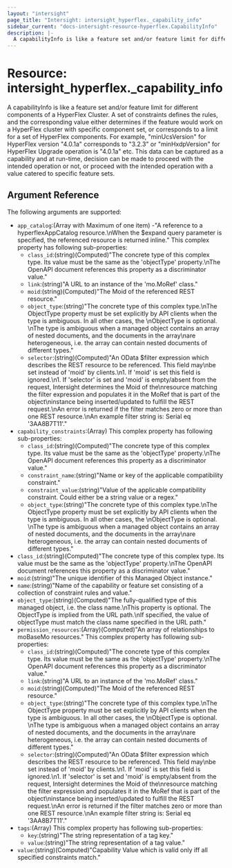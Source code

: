 ```yaml
---
layout: "intersight"
page_title: "Intersight: intersight_hyperflex._capability_info"
sidebar_current: "docs-intersight-resource-hyperflex.CapabilityInfo"
description: |-
  A capabilityInfo is like a feature set and/or feature limit for different components of a HyperFlex Cluster. A set of constraints defines the rules, and the corresponding value either determines if the feature would work on a HyperFlex cluster with specific component set, or corresponds to a limit for a set of HyperFlex components. For example, "minUcsVersion" for HyperFlex version "4.0.1a" corresponds to "3.2.3" or "minHxdpVersion" for HyperFlex Upgrade operation is "4.0.1a" etc. This data can be captured as a capability and at run-time, decision can be made to proceed with the intended operation or not, or proceed with the intended operation with a value catered to specific feature sets.
---
```


# Resource: intersight_hyperflex._capability_info
A capabilityInfo is like a feature set and/or feature limit for different components of a HyperFlex Cluster. A set of constraints defines the rules, and the corresponding value either determines if the feature would work on a HyperFlex cluster with specific component set, or corresponds to a limit for a set of HyperFlex components. For example, "minUcsVersion" for HyperFlex version "4.0.1a" corresponds to "3.2.3" or "minHxdpVersion" for HyperFlex Upgrade operation is "4.0.1a" etc. This data can be captured as a capability and at run-time, decision can be made to proceed with the intended operation or not, or proceed with the intended operation with a value catered to specific feature sets.
## Argument Reference
The following arguments are supported:
* `app_catalog`:(Array with Maximum of one item) -"A reference to a hyperflexAppCatalog resource.\nWhen the $expand query parameter is specified, the referenced resource is returned inline."
This complex property has following sub-properties:
  + `class_id`:(string)(Computed)"The concrete type of this complex type. Its value must be the same as the 'objectType' property.\nThe OpenAPI document references this property as a discriminator value."
  + `link`:(string)"A URL to an instance of the 'mo.MoRef' class."
  + `moid`:(string)(Computed)"The Moid of the referenced REST resource."
  + `object_type`:(string)"The concrete type of this complex type.\nThe ObjectType property must be set explicitly by API clients when the type is ambiguous. In all other cases, the \nObjectType is optional. \nThe type is ambiguous when a managed object contains an array of nested documents, and the documents in the array\nare heterogeneous, i.e. the array can contain nested documents of different types."
  + `selector`:(string)(Computed)"An OData $filter expression which describes the REST resource to be referenced. This field may\nbe set instead of 'moid' by clients.\n1. If 'moid' is set this field is ignored.\n1. If 'selector' is set and 'moid' is empty/absent from the request, Intersight determines the Moid of the\nresource matching the filter expression and populates it in the MoRef that is part of the object\ninstance being inserted/updated to fulfill the REST request.\nAn error is returned if the filter matches zero or more than one REST resource.\nAn example filter string is: Serial eq '3AA8B7T11'."
* `capability_constraints`:(Array)
This complex property has following sub-properties:
  + `class_id`:(string)(Computed)"The concrete type of this complex type. Its value must be the same as the 'objectType' property.\nThe OpenAPI document references this property as a discriminator value."
  + `constraint_name`:(string)"Name or key of the applicable compatibility constraint."
  + `constraint_value`:(string)"Value of the applicable compatibility constraint. Could either be a string value or a regex."
  + `object_type`:(string)"The concrete type of this complex type.\nThe ObjectType property must be set explicitly by API clients when the type is ambiguous. In all other cases, the \nObjectType is optional. \nThe type is ambiguous when a managed object contains an array of nested documents, and the documents in the array\nare heterogeneous, i.e. the array can contain nested documents of different types."
* `class_id`:(string)(Computed)"The concrete type of this complex type. Its value must be the same as the 'objectType' property.\nThe OpenAPI document references this property as a discriminator value."
* `moid`:(string)"The unique identifier of this Managed Object instance."
* `name`:(string)"Name of the capability or feature set consisting of a collection of constraint rules and value."
* `object_type`:(string)(Computed)"The fully-qualified type of this managed object, i.e. the class name.\nThis property is optional. The ObjectType is implied from the URL path.\nIf specified, the value of objectType must match the class name specified in the URL path."
* `permission_resources`:(Array)(Computed)"An array of relationships to moBaseMo resources."
This complex property has following sub-properties:
  + `class_id`:(string)(Computed)"The concrete type of this complex type. Its value must be the same as the 'objectType' property.\nThe OpenAPI document references this property as a discriminator value."
  + `link`:(string)"A URL to an instance of the 'mo.MoRef' class."
  + `moid`:(string)(Computed)"The Moid of the referenced REST resource."
  + `object_type`:(string)"The concrete type of this complex type.\nThe ObjectType property must be set explicitly by API clients when the type is ambiguous. In all other cases, the \nObjectType is optional. \nThe type is ambiguous when a managed object contains an array of nested documents, and the documents in the array\nare heterogeneous, i.e. the array can contain nested documents of different types."
  + `selector`:(string)(Computed)"An OData $filter expression which describes the REST resource to be referenced. This field may\nbe set instead of 'moid' by clients.\n1. If 'moid' is set this field is ignored.\n1. If 'selector' is set and 'moid' is empty/absent from the request, Intersight determines the Moid of the\nresource matching the filter expression and populates it in the MoRef that is part of the object\ninstance being inserted/updated to fulfill the REST request.\nAn error is returned if the filter matches zero or more than one REST resource.\nAn example filter string is: Serial eq '3AA8B7T11'."
* `tags`:(Array)
This complex property has following sub-properties:
  + `key`:(string)"The string representation of a tag key."
  + `value`:(string)"The string representation of a tag value."
* `value`:(string)(Computed)"Capability Value which is valid only iff all specified constraints match."
